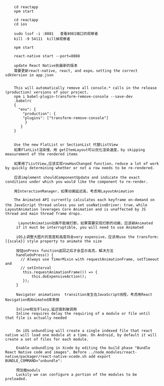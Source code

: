         cd reactapp
        npm start  
        
        cd reactapp
        cd ios
        
        sudo lsof -i :8081   查看8081端口的观察者
        kill -9 54111  kill掉观察者
        
        npm start 
        
        react-native start --port=8088
        
        update React Native到最新的版本
        需要更新react-native, react, and expo，setting the correct sdkVersion in app.json
        
        
        This will automatically remove all console.* calls in the release (production) versions of your project.
        npm i babel-plugin-transform-remove-console --save-dev
        .babelrc  
        {
          "env": {
            "production": {
            "plugins": ["transform-remove-console"]
             }
           }
        }
         
         
        Use the new FlatList or SectionList 代替ListView
        如果FlatList渲染慢，用 getItemLayout可以优化渲染速度，by skipping measurement of the rendered items

        如果用了ListView,应该实现rowHasChanged function，reduce a lot of work by quickly determining whether or not a row needs to be re-rendered.

        应该implement shouldComponentUpdate and indicate the exact conditions under which you would like the component to re-render.
        
        用InteractionManager，如果动画延迟高，考虑用LayoutAnimation
        
        The Animated API currently calculates each keyframe on-demand on the JavaScript thread unless you set useNativeDriver: true，while LayoutAnimation leverages Core Animation and is unaffected by JS thread and main thread frame drops.
        
          LayoutAnimation动画不能被打断，如果需要实现打断的动画，应该颖Animated
         if it must be interruptible, you will need to use Animated
         
         iOS上调整大图片的宽度和高度将会very expensive，应该用use the transform: [{scale}] style property to animate the size
         
         按钮onPress function返回之后才会显示高亮，解决方法
         handleOnPress() {
           // Always use TimerMixin with requestAnimationFrame, setTimeout and
           // setInterval
            this.requestAnimationFrame(() => {
                this.doExpensiveAction();
            });
         }

         Navigator animations  transition发生在JavaScript线程，考虑用React Navigation和Animated库来做
         
         Inline相当于lazy,延迟值到被调用
         Inline requires delay the requiring of a module or file until that file is actually needed


         On iOS unbundling will create a single indexed file that react native will load one module at a time. On Android, by default it will create a set of files for each module.
         
         Enable unbundling in Xcode by editing the build phase "Bundle React Native code and images". Before ../node_modules/react-native/packager/react-native-xcode.sh add export BUNDLE_COMMAND="unbundle":
         
         预加载moduls
         Luckily we can configure a portion of the modules to be preloaded.
         
         
